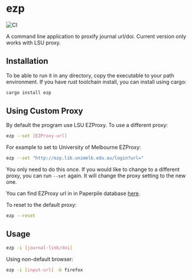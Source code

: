 # ezp

![CI](https://github.com/hhandika/ezp/workflows/CI/badge.svg)

A command line application to proxify journal url/doi. Current version only works with LSU proxy.

## Installation

To be able to run it in any directory, copy the executable to your path environment. If you have rust toolchain install, you can install using cargo:

```Bash
cargo install ezp
```

## Using Custom Proxy

By default the program use LSU EZProxy. To use a different proxy:

```Bash
ezp --set [EZProxy-url]
```

For example to set to University of Melbourne EZProxy:

```Bash
ezp --set "http://ezp.lib.unimelb.edu.au/login?url="
```

You only need to do this once. If you would like to change to a different proxy, you can run `--set` again. It will change the proxy setting to the new one.

You can find EZProxy url in in Paperpile database [here](https://paperpile.com/guides/proxy-list/).

To reset to the default proxy:

```Bash
ezp --reset
```

## Usage

```Bash
ezp -i [journal-link/doi]
```

Using non-default browser:

```Bash
ezp -i [input-url] -b firefox
```
